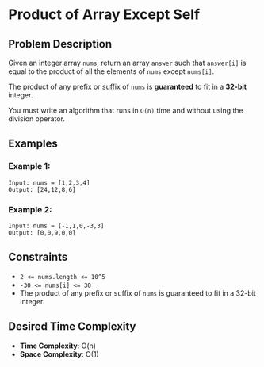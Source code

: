 # Product of Array Except Self

## Problem Description

Given an integer array `nums`, return an array `answer` such that `answer[i]` is equal to the product of all the elements of `nums` except `nums[i]`.

The product of any prefix or suffix of `nums` is **guaranteed** to fit in a **32-bit** integer.

You must write an algorithm that runs in `O(n)` time and without using the division operator.

## Examples

### Example 1:

```
Input: nums = [1,2,3,4]
Output: [24,12,8,6]
```

### Example 2:

```
Input: nums = [-1,1,0,-3,3]
Output: [0,0,9,0,0]
```

## Constraints

- `2 <= nums.length <= 10^5`
- `-30 <= nums[i] <= 30`
- The product of any prefix or suffix of `nums` is guaranteed to fit in a 32-bit integer.

## Desired Time Complexity

- **Time Complexity**: O(n)
- **Space Complexity**: O(1)
